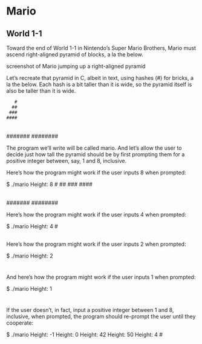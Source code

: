# Mario
## World 1-1

Toward the end of World 1-1 in Nintendo’s Super Mario Brothers, Mario must ascend right-aligned pyramid of blocks, a la the below.

screenshot of Mario jumping up a right-aligned pyramid

Let’s recreate that pyramid in C, albeit in text, using hashes (#) for bricks, a la the below. Each hash is a bit taller than it is wide, so the pyramid itself is also be taller than it is wide.

       #
      ##
     ###
    ####
   #####
  ######
 #######
########

The program we’ll write will be called mario. And let’s allow the user to decide just how tall the pyramid should be by first prompting them for a positive integer between, say, 1 and 8, inclusive.

Here’s how the program might work if the user inputs 8 when prompted:

$ ./mario
Height: 8
       #
      ##
     ###
    ####
   #####
  ######
 #######
########

Here’s how the program might work if the user inputs 4 when prompted:

$ ./mario
Height: 4
    #
   ##
  ###
 ####

Here’s how the program might work if the user inputs 2 when prompted:

$ ./mario
Height: 2
  #
 ##

And here’s how the program might work if the user inputs 1 when prompted:

$ ./mario
Height: 1
 #

If the user doesn’t, in fact, input a positive integer between 1 and 8, inclusive, when prompted, the program should re-prompt the user until they cooperate:

$ ./mario
Height: -1
Height: 0
Height: 42
Height: 50
Height: 4
    #
   ##
  ###
 ####


